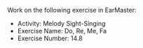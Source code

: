 Work on the following exercise in EarMaster:
- Activity: Melody Sight-Singing
- Exercise Name: Do, Re, Me, Fa
- Exercise Number: 14.8

